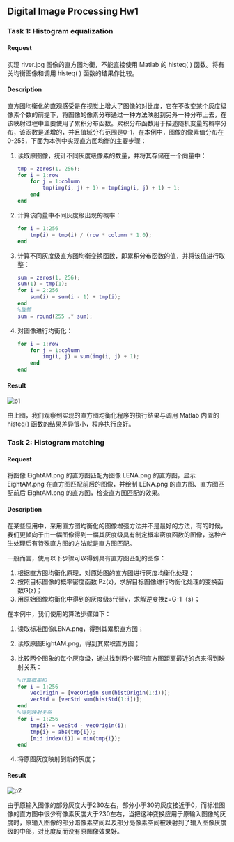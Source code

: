 ## Digital Image Processing Hw1

### Task 1: Histogram equalization

#### Request

实现 river.jpg 图像的直方图均衡，不能直接使用 Matlab 的 histeq( ) 函数。将有关均衡图像和调用 histeq( ) 函数的结果作比较。

 #### Description

直方图均衡化的直观感受是在视觉上增大了图像的对比度，它在不改变某个灰度级像素个数的前提下，将图像的像素分布通过一种方法映射到另外一种分布上去，在该映射过程中主要使用了累积分布函数。累积分布函数用于描述随机变量的概率分布，该函数是递增的，并且值域分布范围是0-1，在本例中，图像的像素值分布在0-255，下面为本例中实现直方图均衡的主要步骤：

1. 读取原图像，统计不同灰度级像素的数量，并将其存储在一个向量中：

   ```matlab
   tmp = zeros(1, 256);
   for i = 1:row
       for j = 1:column
           tmp(img(i, j) + 1) = tmp(img(i, j) + 1) + 1;
       end
   end
   ```

2. 计算该向量中不同灰度级出现的概率：

   ```matlab
   for i = 1:256
       tmp(i) = tmp(i) / (row * column * 1.0);
   end
   ```

3. 计算不同灰度级直方图均衡变换函数，即累积分布函数的值，并将该值进行取整：

   ```matlab
   sum = zeros(1, 256);
   sum(1) = tmp(1);
   for i = 2:256
       sum(i) = sum(i - 1) + tmp(i);
   end
   %取整
   sum = round(255 .* sum);
   ```

4. 对图像进行均衡化：

   ```matlab
   for i = 1:row
       for j = 1:column
           img(i, j) = sum(img(i, j) + 1);
       end
   end
   ```

#### Result

![p1](图像/p1.jpg)

由上图，我们观察到实现的直方图均衡化程序的执行结果与调用 Matlab 内置的 histeq() 函数的结果差异很小，程序执行良好。

### Task 2: Histogram matching

#### Request

将图像 EightAM.png 的直方图匹配为图像 LENA.png 的直方图，显示 EightAM.png 在直方图匹配前后的图像，并绘制 LENA.png 的直方图、直方图匹配前后 EightAM.png 的直方图，检查直方图匹配的效果。

#### Description

在某些应用中，采用直方图均衡化的图像增强方法并不是最好的方法，有的时候，我们更倾向于由一幅图像得到一幅其灰度级具有制定概率密度函数的图像，这种产生处理后有特殊直方图的方法就是直方图匹配。

一般而言，使用以下步骤可以得到具有直方图匹配的图像：

1. 根据直方图均衡化原理，对原始图的直方图进行灰度均衡化处理；
2. 按照目标图像的概率密度函数 Pz(z)，求解目标图像进行均衡化处理的变换函数G(z)；
3. 用原始图像均衡化中得到的灰度级s代替v，求解逆变换z=G-1（s）；

在本例中，我们使用的算法步骤如下：

1. 读取标准图像LENA.png，得到其累积直方图；

2. 读取原图EightAM.png，得到其累积直方图；

3. 比较两个图象的每个灰度级，通过找到两个累积直方图距离最近的点来得到映射关系：

   ```matlab
   %计算概率和
   for i = 1:256
       vecOrigin = [vecOrigin sum(histOrigin(1:i))];
       vecStd = [vecStd sum(histStd(1:i))];
   end
   %得到映射关系
   for i = 1:256
       tmp{i} = vecStd - vecOrigin(i);
       tmp{i} = abs(tmp{i});
       [mid index(i)] = min(tmp{i});
   end
   ```

4. 将原图灰度映射到新的灰度；

#### Result

![p2](图像/p2.jpg)

由于原输入图像的部分灰度大于230左右，部分小于30的灰度接近于0，而标准图像的直方图中很少有像素灰度大于230左右，当把这种变换应用于原输入图像的灰度时，原输入图像的部分暗像素空间以及部分亮像素空间被映射到了输入图像灰度级的中部，对比度反而没有原图像效果好。